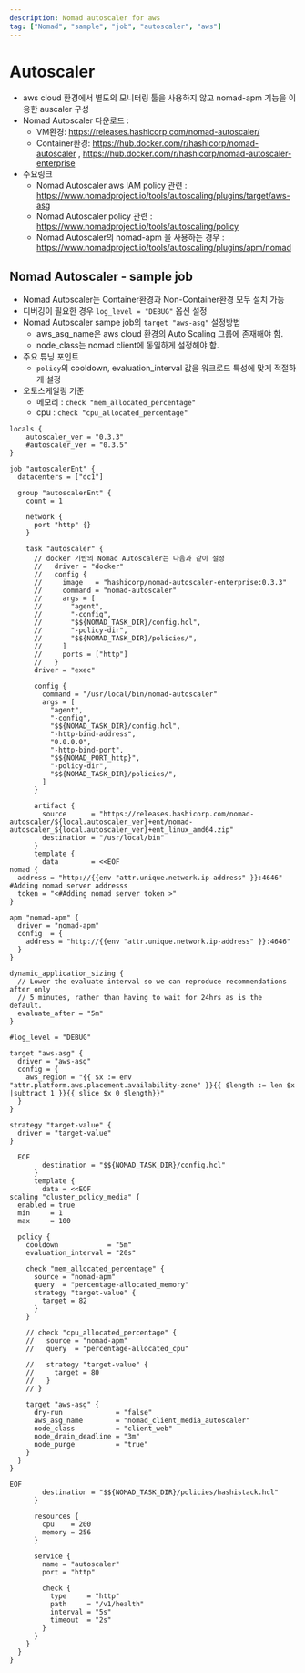 ```yaml
---
description: Nomad autoscaler for aws
tag: ["Nomad", "sample", "job", "autoscaler", "aws"]
---
```


# Autoscaler 
- aws cloud 환경에서 별도의 모니터링 툴을 사용하지 않고 nomad-apm 기능을 이용한 auscaler 구성
- Nomad Autoscaler 다운로드 : 
  - VM환경: <https://releases.hashicorp.com/nomad-autoscaler/> 
  - Container환경: <https://hub.docker.com/r/hashicorp/nomad-autoscaler> , <https://hub.docker.com/r/hashicorp/nomad-autoscaler-enterprise>  
- 주요링크   
  - Nomad Autoscaler aws IAM policy 관련 : <https://www.nomadproject.io/tools/autoscaling/plugins/target/aws-asg>
  - Nomad Autoscaler policy 관련 : <https://www.nomadproject.io/tools/autoscaling/policy>
  - Nomad Autoscaler의 nomad-apm 을 사용하는 경우 : <https://www.nomadproject.io/tools/autoscaling/plugins/apm/nomad>

## Nomad Autoscaler - sample job

- Nomad Autoscaler는 Container환경과 Non-Container환경 모두 설치 가능 
- 디버깅이 필요한 경우 `log_level = "DEBUG"` 옵션 설정 
- Nomad Autoscaler sampe job의 `target "aws-asg"` 설정방법 
  - aws_asg_name은 aws cloud 환경의 Auto Scaling 그룹에 존재해야 함. 
  - node_class는 nomad client에 동일하게 설정해야 함.
- 주요 튜닝 포인트
  - `policy`의   cooldown,  evaluation_interval 값을 워크로드 특성에 맞게 적절하게 설정
- 오토스케일링 기준 
  - 메모리 :   `check "mem_allocated_percentage"`  
  - cpu :  `check "cpu_allocated_percentage"` 

```hcl
locals {
    autoscaler_ver = "0.3.3"
    #autoscaler_ver = "0.3.5"
}

job "autoscalerEnt" {
  datacenters = ["dc1"]

  group "autoscalerEnt" {
    count = 1

    network {
      port "http" {}
    }

    task "autoscaler" {
      // docker 기반의 Nomad Autoscaler는 다음과 같이 설정 
      //   driver = "docker"
      //   config {
      //     image   = "hashicorp/nomad-autoscaler-enterprise:0.3.3"
      //     command = "nomad-autoscaler"
      //     args = [
      //       "agent",
      //       "-config",
      //       "$${NOMAD_TASK_DIR}/config.hcl",
      //       "-policy-dir",
      //       "$${NOMAD_TASK_DIR}/policies/",
      //     ]
      //     ports = ["http"]
      //   }
      driver = "exec"

      config {
        command = "/usr/local/bin/nomad-autoscaler"
        args = [
          "agent",
          "-config",
          "$${NOMAD_TASK_DIR}/config.hcl",
          "-http-bind-address",
          "0.0.0.0",
          "-http-bind-port",
          "$${NOMAD_PORT_http}",
          "-policy-dir",
          "$${NOMAD_TASK_DIR}/policies/",
        ]
      }

      artifact {
        source      = "https://releases.hashicorp.com/nomad-autoscaler/${local.autoscaler_ver}+ent/nomad-autoscaler_${local.autoscaler_ver}+ent_linux_amd64.zip"
        destination = "/usr/local/bin"
      }
      template {
        data        = <<EOF
nomad {
  address = "http://{{env "attr.unique.network.ip-address" }}:4646"  #Adding nomad server addresss
  token = "<#Adding nomad server token >"  
}

apm "nomad-apm" {
  driver = "nomad-apm"
  config  = {
    address = "http://{{env "attr.unique.network.ip-address" }}:4646"
  }  
}

dynamic_application_sizing {
  // Lower the evaluate interval so we can reproduce recommendations after only
  // 5 minutes, rather than having to wait for 24hrs as is the default.
  evaluate_after = "5m"
}

#log_level = "DEBUG"

target "aws-asg" {
  driver = "aws-asg"
  config = {
    aws_region = "{{ $x := env "attr.platform.aws.placement.availability-zone" }}{{ $length := len $x |subtract 1 }}{{ slice $x 0 $length}}"
  }
}

strategy "target-value" {
  driver = "target-value"
}

  EOF
        destination = "$${NOMAD_TASK_DIR}/config.hcl"
      }
      template {
        data = <<EOF
scaling "cluster_policy_media" {
  enabled = true
  min     = 1
  max     = 100
  
  policy {
    cooldown            = "5m"
    evaluation_interval = "20s"
    
    check "mem_allocated_percentage" {
      source = "nomad-apm"
      query  = "percentage-allocated_memory"
      strategy "target-value" {
        target = 82
      }
    }

    // check "cpu_allocated_percentage" {
    //   source = "nomad-apm"
    //   query  = "percentage-allocated_cpu"

    //   strategy "target-value" {
    //     target = 80
    //   }
    // }    

    target "aws-asg" {
      dry-run             = "false"
      aws_asg_name        = "nomad_client_media_autoscaler" 
      node_class          = "client_web"
      node_drain_deadline = "3m"
      node_purge          = "true"
    }
  }
}

EOF
        destination = "$${NOMAD_TASK_DIR}/policies/hashistack.hcl"
      }

      resources {
        cpu    = 200
        memory = 256
      }

      service {
        name = "autoscaler"
        port = "http"

        check {
          type     = "http"
          path     = "/v1/health"
          interval = "5s"
          timeout  = "2s"
        }
      }
    }
  }
}
```